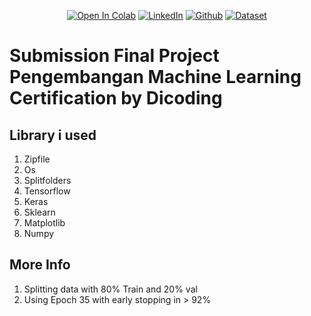 <div align="center">

<a href="https://colab.research.google.com/github/randiijulian/Vegetable-Images-Classification-Model-Deployment/blob/main/Vegetables_Images_Classification_Model_Deployment.ipynb"><img src="https://colab.research.google.com/assets/colab-badge.svg" alt="Open In Colab"></a>
<a href="https://www.linkedin.com/in/randijulian"><img src="https://img.shields.io/badge/LinkedIn-Profile-blue?logo=linkedin" alt="LinkedIn"></a>
<a href="https://github.com/randiijulian"><img src="https://img.shields.io/badge/Open%20In-GitHub-lightgrey?logo=github" alt="Github"></a>
<a href="https://www.kaggle.com/datasets/misrakahmed/vegetable-image-dataset"><img src="https://img.shields.io/badge/Dataset-Download-green" alt="Dataset"></a>

</div>

# Submission Final Project Pengembangan Machine Learning Certification by Dicoding
## Library i used
1. Zipfile
2. Os
3. Splitfolders
4. Tensorflow
5. Keras
6. Sklearn
7. Matplotlib
8. Numpy
## More Info
1. Splitting data with 80% Train and 20% val
2. Using Epoch 35 with early stopping in > 92%
